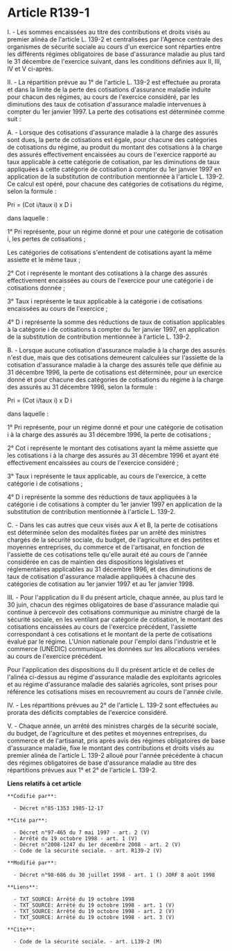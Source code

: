 # Article R139-1

I. - Les sommes encaissées au titre des contributions et droits visés au premier alinéa de l'article L. 139-2 et centralisées
par l'Agence centrale des organismes de sécurité sociale au cours d'un exercice sont réparties entre les différents régimes
obligatoires de base d'assurance maladie au plus tard le 31 décembre de l'exercice suivant, dans les conditions définies aux
II, III, IV et V ci-après.

II. - La répartition prévue au 1° de l'article L. 139-2 est effectuée au prorata et dans la limite de la perte des
cotisations d'assurance maladie induite pour chacun des régimes, au cours de l'exercice considéré, par les diminutions des
taux de cotisation d'assurance maladie intervenues à compter du 1er janvier 1997. La perte des cotisations est déterminée
comme suit :

A. - Lorsque des cotisations d'assurance maladie à la charge des assurés sont dues, la perte de cotisations est égale, pour
chacune des catégories de cotisations du régime, au produit du montant des cotisations à la charge des assurés effectivement
encaissées au cours de l'exercice rapporté au taux applicable à cette catégorie de cotisation, par les diminutions de taux
appliquées à cette catégorie de cotisation à compter du 1er janvier 1997 en application de la substitution de contribution
mentionnée à l'article L. 139-2. Ce calcul est opéré, pour chacune des catégories de cotisations du régime, selon la
formule :

Pri = (Cot i/taux i) x D i

dans laquelle :

1° Pri représente, pour un régime donné et pour une catégorie de cotisation i, les pertes de cotisations ;

Les catégories de cotisations s'entendent de cotisations ayant la même assiette et le même taux ;

2° Cot i représente le montant des cotisations à la charge des assurés effectivement encaissées au cours de l'exercice pour
une catégorie i de cotisations donnée ;

3° Taux i représente le taux applicable à la catégorie i de cotisations encaissées au cours de l'exercice ;

4° D i représente la somme des réductions de taux de cotisation applicables à la catégorie i de cotisations à compter du 1er
janvier 1997, en application de la substitution de contribution mentionnée à l'article L. 139-2.

B. - Lorsque aucune cotisation d'assurance maladie à la charge des assurés n'est due, mais que des cotisations demeurent
calculées sur l'assiette de la cotisation d'assurance maladie à la charge des assurés telle que définie au 31 décembre 1996,
la perte de cotisations est déterminée, pour un exercice donné et pour chacune des catégories de cotisations du régime à la
charge des assurés au 31 décembre 1996, selon la formule :

Pri = (Cot i/taux i) x D i

dans laquelle :

1° Pri représente, pour un régime donné et pour une catégorie de cotisation i à la charge des assurés au 31 décembre 1996, la
perte de cotisations ;

2° Cot i représente le montant des cotisations ayant la même assiette que les cotisations i à la charge des assurés au 31
décembre 1996 et ayant été effectivement encaissées au cours de l'exercice considéré ;

3° Taux i représente le taux applicable, au cours de l'exercice, à cette catégorie i de cotisations ;

4° D i représente la somme des réductions de taux appliquées à la catégorie i de cotisations à compter du 1er janvier 1997 en
application de la substitution de contribution mentionnée à l'article L. 139-2.

C. - Dans les cas autres que ceux visés aux A et B, la perte de cotisations est déterminée selon des modalités fixées par un
arrêté des ministres chargés de la sécurité sociale, du budget, de l'agriculture et des petites et moyennes entreprises, du
commerce et de l'artisanat, en fonction de l'assiette de ces cotisations telle qu'elle aurait été au cours de l'année
considérée en cas de maintien des dispositions législatives et réglementaires applicables au 31 décembre 1996, et des
diminutions de taux de cotisation d'assurance maladie appliquées à chacune des catégories de cotisation au 1er janvier 1997
et au 1er janvier 1998.

III. - Pour l'application du II du présent article, chaque année, au plus tard le 30 juin, chacun des régimes obligatoires de
base d'assurance maladie qui continue à percevoir des cotisations communique au ministre chargé de la sécurité sociale, en
les ventilant par catégorie de cotisation, le montant des cotisations encaissées au cours de l'exercice précédent, l'assiette
correspondant à ces cotisations et le montant de la perte de cotisations évalué par le régime. L'Union nationale pour
l'emploi dans l'industrie et le commerce (UNEDIC) communique les données sur les allocations versées au cours de l'exercice
précédent.

Pour l'application des dispositions du II du présent article et de celles de l'alinéa ci-dessus au régime d'assurance maladie
des exploitants agricoles et au régime d'assurance maladie des salariés agricoles, sont prises pour référence les cotisations
mises en recouvrement au cours de l'année civile.

IV. - Les répartitions prévues au 2° de l'article L. 139-2 sont effectuées au prorata des déficits comptables de l'exercice
considéré.

V. - Chaque année, un arrêté des ministres chargés de la sécurité sociale, du budget, de l'agriculture et des petites et
moyennes entreprises, du commerce et de l'artisanat, pris après avis des régimes obligatoires de base d'assurance maladie,
fixe le montant des contributions et droits visés au premier alinéa de l'article L. 139-2 alloué pour l'année précédente à
chacun des régimes obligatoires de base d'assurance maladie au titre des répartitions prévues aux 1° et 2° de l'article L.
139-2.

**Liens relatifs à cet article**

	**Codifié par**:

	  - Décret n°85-1353 1985-12-17

	**Cité par**:

	  - Décret n°97-465 du 7 mai 1997 - art. 2 (V)
	  - Arrêté du 19 octobre 1998 - art. 1 (V)
	  - Décret n°2008-1247 du 1er décembre 2008 - art. 2 (V)
	  - Code de la sécurité sociale. - art. R139-2 (V)

	**Modifié par**:

	  - Décret n°98-686 du 30 juillet 1998 - art. 1 () JORF 8 août 1998

	**Liens**:

	  - TXT_SOURCE: Arrêté du 19 octobre 1998
	  - TXT_SOURCE: Arrêté du 19 octobre 1998 - art. 1 (V)
	  - TXT_SOURCE: Arrêté du 19 octobre 1998 - art. 2 (V)
	  - TXT_SOURCE: Arrêté du 19 octobre 1998 - art. 3 (V)

	**Cite**:

	  - Code de la sécurité sociale. - art. L139-2 (M)
